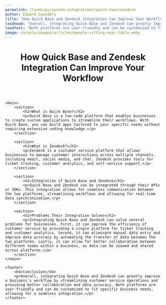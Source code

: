 ```yaml
---
permalink: /landings/system-integrations/quick-base/zendesk
author: Edward Saunders
title: "How Quick Base and Zendesk Integration Can Improve Your Workflow"
leadhead: "Overall, integrating Quick Base and Zendesk can greatly improve a business's workflow by streamlining customer service operations and providing better collaboration and data accuracy"
leadtext: "Both platforms are user-friendly and can be customized to fit specific business needs, allowing for a seamless integration."
image: /assets/images/articles/people-sitting-near-table.webp
---
```

<div class="arttext">	<header>
		<h1>How Quick Base and Zendesk Integration Can Improve Your Workflow</h1>
	</header>

	<main>
		<section>
			<h2>What is Quick Base?</h2>
			<p>Quick Base is a low-code platform that enables businesses to create custom applications to streamline their workflows. With Quick Base, you can build apps tailored to your specific needs without requiring extensive coding knowledge.</p>
		</section>

		<section>
			<h2>What is Zendesk?</h2>
			<p>Zendesk is a customer service platform that allows businesses to manage customer interactions across multiple channels, including email, social media, and chat. Zendesk provides tools for ticket tracking, customer analytics, and self-service support.</p>
		</section>

		<section>
			<h2>Integration of Quick Base and Zendesk</h2>
			<p>Quick Base and Zendesk can be integrated through their APIs or SDKs. This integration allows for seamless communication between the two platforms, streamlining workflows and allowing for real-time data synchronization.</p>
		</section>

		<section>
			<h2>Problems Their Integration Solves</h2>
			<p>Integrating Quick Base and Zendesk can solve several problems for businesses. First, it can improve the efficiency of customer service by providing a single platform for ticket tracking and customer analytics. Second, it can eliminate manual data entry and improve data accuracy by automating the transfer of data between the two platforms. Lastly, it can allow for better collaboration between different teams within a business, as data can be viewed and shared across platforms.</p>
		</section>
	</main>

	<footer>
		<h4>Conclusion</h4>
		<p>Overall, integrating Quick Base and Zendesk can greatly improve a business's workflow by streamlining customer service operations and providing better collaboration and data accuracy. Both platforms are user-friendly and can be customized to fit specific business needs, allowing for a seamless integration.</p>
	</footer>
</div>